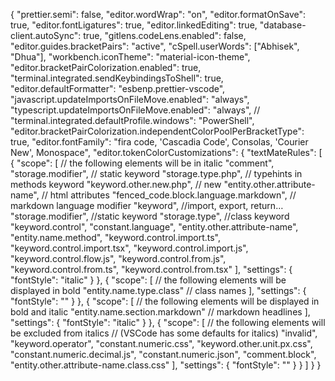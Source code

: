 {
  "prettier.semi": false,
  "editor.wordWrap": "on",
  "editor.formatOnSave": true,
  "editor.fontLigatures": true,
  "editor.linkedEditing": true,
  "database-client.autoSync": true,
  "gitlens.codeLens.enabled": false,
  "editor.guides.bracketPairs": "active",
  "cSpell.userWords": ["Abhisek", "Dhua"],
  "workbench.iconTheme": "material-icon-theme",
  "editor.bracketPairColorization.enabled": true,
  "terminal.integrated.sendKeybindingsToShell": true,
  "editor.defaultFormatter": "esbenp.prettier-vscode",
  "javascript.updateImportsOnFileMove.enabled": "always",
  "typescript.updateImportsOnFileMove.enabled": "always",
  // "terminal.integrated.defaultProfile.windows": "PowerShell",
  "editor.bracketPairColorization.independentColorPoolPerBracketType": true,
  "editor.fontFamily": "fira code, 'Cascadia Code', Consolas, 'Courier New', Monospace",
  "editor.tokenColorCustomizations": {
    "textMateRules": [
      {
        "scope": [
          // the following elements will be in italic
          "comment",
          "storage.modifier", // static keyword
          "storage.type.php", // typehints in methods keyword
          "keyword.other.new.php", // new
          "entity.other.attribute-name", // html attributes
          "fenced_code.block.language.markdown", // markdown language modifier
          "keyword", //import, export, return…
          "storage.modifier", //static keyword
          "storage.type", //class keyword
          "keyword.control",
          "constant.language",
          "entity.other.attribute-name",
          "entity.name.method",
          "keyword.control.import.ts",
          "keyword.control.import.tsx",
          "keyword.control.import.js",
          "keyword.control.flow.js",
          "keyword.control.from.js",
          "keyword.control.from.ts",
          "keyword.control.from.tsx"
        ],
        "settings": {
          "fontStyle": "italic"
        }
      },
      {
        "scope": [
          // the following elements will be displayed in bold
          "entity.name.type.class" // class names
        ],
        "settings": {
          "fontStyle": ""
        }
      },
      {
        "scope": [
          // the following elements will be displayed in bold and italic
          "entity.name.section.markdown" // markdown headlines
        ],
        "settings": {
          "fontStyle": "italic"
        }
      },
      {
        "scope": [
          // the following elements will be excluded from italics
          //   (VSCode has some defaults for italics)
          "invalid",
          "keyword.operator",
          "constant.numeric.css",
          "keyword.other.unit.px.css",
          "constant.numeric.decimal.js",
          "constant.numeric.json",
          "comment.block",
          "entity.other.attribute-name.class.css"
        ],
        "settings": {
          "fontStyle": ""
        }
      }
    ]
  }
}

